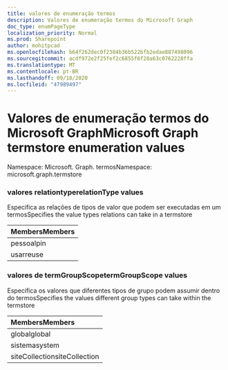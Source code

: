 ```yaml
---
title: valores de enumeração termos
description: Valores de enumeração termos do Microsoft Graph
doc_type: enumPageType
localization_priority: Normal
ms.prod: Sharepoint
author: mohitpcad
ms.openlocfilehash: b64f262dec0f2384b36b522bfb2edae887498096
ms.sourcegitcommit: acdf972e2f25fef2c6855f6f28a63c0762228ffa
ms.translationtype: MT
ms.contentlocale: pt-BR
ms.lasthandoff: 09/18/2020
ms.locfileid: "47989497"
---
```

# <a name="microsoft-graph-termstore-enumeration-values"></a><span data-ttu-id="851ee-103">Valores de enumeração termos do Microsoft Graph</span><span class="sxs-lookup"><span data-stu-id="851ee-103">Microsoft Graph termstore enumeration values</span></span>

<span data-ttu-id="851ee-104">Namespace: Microsoft. Graph. termos</span><span class="sxs-lookup"><span data-stu-id="851ee-104">Namespace: microsoft.graph.termstore</span></span>

### <a name="relationtype-values"></a><span data-ttu-id="851ee-105">valores relationtype</span><span class="sxs-lookup"><span data-stu-id="851ee-105">relationType values</span></span>

<span data-ttu-id="851ee-106">Especifica as relações de tipos de valor que podem ser executadas em um termos</span><span class="sxs-lookup"><span data-stu-id="851ee-106">Specifies the value types relations can take in a termstore</span></span>

|<span data-ttu-id="851ee-107">Members</span><span class="sxs-lookup"><span data-stu-id="851ee-107">Members</span></span>|
|:---|
|<span data-ttu-id="851ee-108">pessoal</span><span class="sxs-lookup"><span data-stu-id="851ee-108">pin</span></span>|
|<span data-ttu-id="851ee-109">usar</span><span class="sxs-lookup"><span data-stu-id="851ee-109">reuse</span></span>|

### <a name="termgroupscope-values"></a><span data-ttu-id="851ee-110">valores de termGroupScope</span><span class="sxs-lookup"><span data-stu-id="851ee-110">termGroupScope values</span></span>

<span data-ttu-id="851ee-111">Especifica os valores que diferentes tipos de grupo podem assumir dentro do termos</span><span class="sxs-lookup"><span data-stu-id="851ee-111">Specifies the values different group types can take within the termstore</span></span>

|<span data-ttu-id="851ee-112">Members</span><span class="sxs-lookup"><span data-stu-id="851ee-112">Members</span></span>|
|:---|
|<span data-ttu-id="851ee-113">global</span><span class="sxs-lookup"><span data-stu-id="851ee-113">global</span></span>|
|<span data-ttu-id="851ee-114">sistema</span><span class="sxs-lookup"><span data-stu-id="851ee-114">system</span></span>|
|<span data-ttu-id="851ee-115">siteCollection</span><span class="sxs-lookup"><span data-stu-id="851ee-115">siteCollection</span></span>|

<!--
{
  "type": "#page.annotation",
  "namespace": "microsoft.graph.termstore"
}
-->


